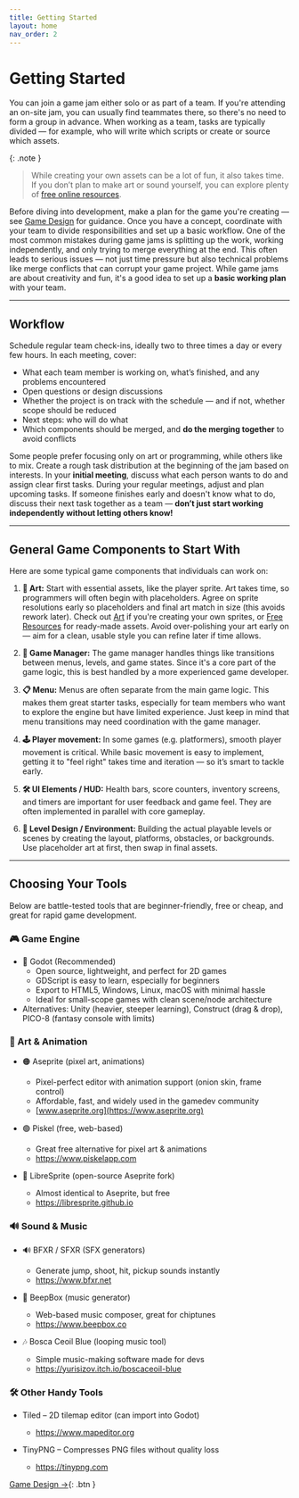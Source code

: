 ```yaml
---
title: Getting Started
layout: home
nav_order: 2
---
```



# Getting Started

You can join a game jam either solo or as part of a team. If you're attending an on-site jam, you can usually find teammates there, so there's no need to form a group in advance. When working as a team, tasks are typically divided — for example, who will write which scripts or create or source which assets.

{: .note }
> While creating your own assets can be a lot of fun, it also takes time. If you don’t plan to make art or sound yourself, you can explore plenty of [free online resources](assets/free-resources.md).

Before diving into development, make a plan for the game you're creating — see [Game Design](game-design.md) for guidance. Once you have a concept, coordinate with your team to divide responsibilities and set up a basic workflow.
One of the most common mistakes during game jams is splitting up the work, working independently, and only trying to merge everything at the end. This often leads to serious issues — not just time pressure but also technical problems like merge conflicts that can corrupt your game project.
While game jams are about creativity and fun, it's a good idea to set up a **basic working plan** with your team.

---

## Workflow
Schedule regular team check-ins, ideally two to three times a day or every few hours. In each meeting, cover:

* What each team member is working on, what’s finished, and any problems encountered
* Open questions or design discussions
* Whether the project is on track with the schedule — and if not, whether scope should be reduced
* Next steps: who will do what
* Which components should be merged, and **do the merging together** to avoid conflicts

Some people prefer focusing only on art or programming, while others like to mix. Create a rough task distribution at the beginning of the jam based on interests.
In your **initial meeting**, discuss what each person wants to do and assign clear first tasks. During your regular meetings, adjust and plan upcoming tasks. If someone finishes early and doesn't know what to do, discuss their next task together as a team — **don’t just start working independently without letting others know!**

---

## General Game Components to Start With
Here are some typical game components that individuals can work on:

1. **🎨 Art:** Start with essential assets, like the player sprite. Art takes time, so programmers will often begin with placeholders. Agree on sprite resolutions early so placeholders and final art match in size (this avoids rework later).
Check out [Art](assets/art.md) if you're creating your own sprites, or [Free Resources](assets/free-resources.md) for ready-made assets.
Avoid over-polishing your art early on — aim for a clean, usable style you can refine later if time allows.

2. **🧠 Game Manager:** The game manager handles things like transitions between menus, levels, and game states. Since it's a core part of the game logic, this is best handled by a more experienced game developer.

3. **📋 Menu:** Menus are often separate from the main game logic. This makes them great starter tasks, especially for team members who want to explore the engine but have limited experience. Just keep in mind that menu transitions may need coordination with the game manager.

4. **🕹️ Player movement:** In some games (e.g. platformers), smooth player movement is critical. While basic movement is easy to implement, getting it to "feel right" takes time and iteration — so it’s smart to tackle early.

5. **🛠️ UI Elements / HUD:** Health bars, score counters, inventory screens, and timers are important for user feedback and game feel. They are often implemented in parallel with core gameplay.

6. **🧱 Level Design / Environment:** Building the actual playable levels or scenes by creating the layout, platforms, obstacles, or backgrounds. Use placeholder art at first, then swap in final assets.

---

## Choosing Your Tools
Below are battle-tested tools that are beginner-friendly, free or cheap, and great for rapid game development.

### 🎮 Game Engine
* 🔷 Godot (Recommended)
    * Open source, lightweight, and perfect for 2D games
    * GDScript is easy to learn, especially for beginners
    * Export to HTML5, Windows, Linux, macOS with minimal hassle
    * Ideal for small-scope games with clean scene/node architecture
* Alternatives: Unity (heavier, steeper learning), Construct (drag & drop), PICO-8 (fantasy console with limits)

### 🎨 Art & Animation
* 🟠 Aseprite (pixel art, animations)
    * Pixel-perfect editor with animation support (onion skin, frame control)
    * Affordable, fast, and widely used in the gamedev community
    * [www.aseprite.org](https://www.aseprite.org)

* 🟢 Piskel (free, web-based)
    * Great free alternative for pixel art & animations
    * https://www.piskelapp.com

* 🔵 LibreSprite (open-source Aseprite fork)
    * Almost identical to Aseprite, but free
    * https://libresprite.github.io

### 🔊 Sound & Music
* 🔊 BFXR / SFXR (SFX generators)
    * Generate jump, shoot, hit, pickup sounds instantly
    * https://www.bfxr.net

* 🎵 BeepBox (music generator)
    * Web-based music composer, great for chiptunes
    * https://www.beepbox.co

* 🎶 Bosca Ceoil Blue (looping music tool)
    * Simple music-making software made for devs
    * https://yurisizov.itch.io/boscaceoil-blue

### 🛠️ Other Handy Tools
* Tiled – 2D tilemap editor (can import into Godot)
    * https://www.mapeditor.org

* TinyPNG – Compresses PNG files without quality loss
    * https://tinypng.com

[Game Design →](game-design.md){: .btn }
